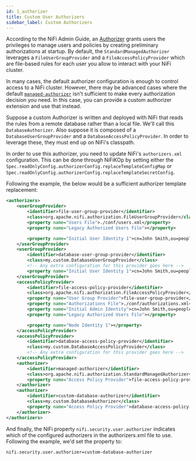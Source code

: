 ```yaml
---
id: 1_authorizer
title: Custom User Authorizers
sidebar_label: Custom Authorizers
---
```



According to the NiFi Admin Guide, an [Authorizer](https://nifi.apache.org/docs/nifi-docs/html/administration-guide.html#authorizer-configuration) grants users the privileges to manage users and policies by creating preliminary authorizations at startup. By default, the `StandardManagedAuthorizer` leverages a `FileUserGroupProvider` and a `FileAccessPolicyProvider` which are file-based rules for each user you allow to interact with your NiFi cluster.

In many cases, the default authorizer configuration is enough to control access to a NiFi cluster. However, there may be advanced cases where the default [`managed-authorizer`](https://nifi.apache.org/docs/nifi-docs/html/administration-guide.html#standardmanagedauthorizer) isn't sufficient to make every authorization decision you need. In this case, you can provide a custom authorizer extension and use that instead.

Suppose a custom Authorizer is written and deployed with NiFi that reads the rules from a remote database rather than a local file. We'll call this `DatabaseAuthorizer`. Also suppose it is composed of a `DatabaseUserGroupProvider` and a `DatabaseAccessPolicyProvider`. In order to leverage these, they must end up on NiFi's classpath.

In order to use this authorizer, you need to update NiFi's `authorizers.xml` configuration. This can be done through NiFiKOp by setting either the `Spec.readOnlyConfig.authorizerConfig.replaceTemplateConfigMap` or `Spec.readOnlyConfig.authorizerConfig.replaceTemplateSecretConfig`.

Following the example, the below would be a sufficient authorizer template replacement:

```xml
<authorizers>
    <userGroupProvider>
        <identifier>file-user-group-provider</identifier>
        <class>org.apache.nifi.authorization.FileUserGroupProvider</class>
        <property name="Users File">./conf/users.xml</property>
        <property name="Legacy Authorized Users File"></property>

        <property name="Initial User Identity 1">cn=John Smith,ou=people,dc=example,dc=com</property>
    </userGroupProvider>
    <userGroupProvider>
        <identifier>database-user-group-provider</identifier>
        <class>my.custom.DatabaseUserGroupProvider</class>
        <!-- Any extra configuration for this provider goes here -->
        <property name="Initial User Identity 1">cn=John Smith,ou=people,dc=example,dc=com</property>
    </userGroupProvider>
    <accessPolicyProvider>
        <identifier>file-access-policy-provider</identifier>
        <class>org.apache.nifi.authorization.FileAccessPolicyProvider</class>
        <property name="User Group Provider">file-user-group-provider</property>
        <property name="Authorizations File">./conf/authorizations.xml</property>
        <property name="Initial Admin Identity">cn=John Smith,ou=people,dc=example,dc=com</property>
        <property name="Legacy Authorized Users File"></property>

        <property name="Node Identity 1"></property>
    </accessPolicyProvider>
    <accessPolicyProvider>
        <identifier>database-access-policy-provider</identifier>
        <class>my.custom.DatabaseAccessPolicyProvider</class>
        <!-- Any extra configuration for this provider goes here -->
    </accessPolicyProvider>
    <authorizer>
        <identifier>managed-authorizer</identifier>
        <class>org.apache.nifi.authorization.StandardManagedAuthorizer</class>
        <property name="Access Policy Provider">file-access-policy-provider</property>
    </authorizer>
    <authorizer>
        <identifier>custom-database-authorizer</identifier>
        <class>my.custom.DatabaseAuthorizer</class>
        <property name="Access Policy Provider">database-access-policy-provider</property>
    </authorizer>
</authorizers>
```

And finally, the NiFi property `nifi.security.user.authorizer` indicates which of the configured authorizers in the authorizers.xml file to use. Following the example, we'd set the property to:

```sh
nifi.security.user.authorizer=custom-database-authorizer
```

